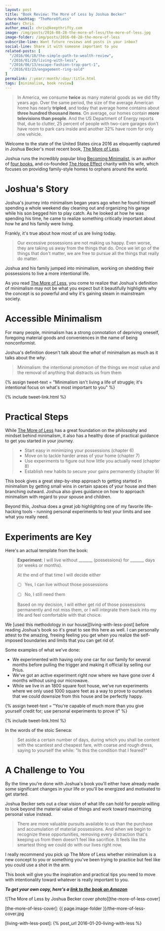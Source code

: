 ```yaml
---
layout: post
title: "Book Review: The More of Less by Joshua Becker"
share-hashtag: "TheMoreOfLess"
author: Chris
author_email: chris@keepthrifty.com
image: /img/posts/2016-08-28-the-more-of-less/the-more-of-less.jpg
image-folder: /img/posts/2016-08-28-the-more-of-less
subscribe-line: Want future reviews and posts in your inbox?
social-line: Share it with someone important to you
related-posts: [
  "/2016/06/18/the-simple-path-to-wealth-review",
  "/2016/01/20/living-with-less",
  "/2016/06/13/escape-fashion-trap-part-1",
  "/2016/03/23/engagement-ring-sold"
]
permalink: /:year/:month/:day/:title.html
tags: [minimalism, book review]
---
```


> In America, we consume __twice__ as many material goods as we did fifty years ago. Over the same period, the size of the average American home has nearly __tripled__, and today that average home contains about __three hundred thousand items__. On average, our homes contain __more televisions than people__. And the US Department of Energy reports that, due to clutter, 25 percent of people with two-care garages don't have room to park cars inside and another 32% have room for only one vehicle.

Welcome to the state of the United States circa 2016 as eloquently captured in Joshua Becker's most recent book, [The More of Less][the-more-of-less-amazon].

Joshua runs the incredibly popular blog [Becoming Minimalist][becoming-minimalist], is an author of [four books][joshua-becker-amazon], and co-founded [The Hope Effect][the-hope-effect] charity with his wife, which focuses on providing family-style homes to orphans around the world.

# Joshua's Story #

Joshua's journey into minimalism began years ago when he found himself spending a whole weekend day cleaning out and organizing his garage while his son begged him to play catch. As he looked at how he was spending his time, he came to realize something critically important about how he and his family were living.

Frankly, it's true about how most of us are living today.

> Our excessive possessions are not making us happy. Even worse, they are taking us away from the things that do. Once we let go of the things that don't matter, we are free to pursue all the things that really do matter.

Joshua and his family jumped into minimalism, working on shedding their possessions to live a more intentional life.

As you read [The More of Less][the-more-of-less-amazon], you come to realize that Joshua's definition of minimalism may not be what you expect but it beautifully highlights why the concept is so powerful and why it's gaining steam in mainstream society.

# Accessible Minimalism #

For many people, minimalism has a strong connotation of depriving oneself, foregoing material goods and conveniences in the name of being nonconformist.

Joshua's definition doesn't talk about the _what_ of minimalism as much as it talks about the _why_.

> Minimalism: the intentional promotion of the things we most value and the removal of anything that distracts us from them

{% assign tweet-text = "Minimalism isn't living a life of struggle; it's intentional focus on what's most important to you" %}

{% include tweet-link.html %}

# Practical Steps #

While [The More of Less][the-more-of-less-amazon] has a great foundation on the philosophy and mindset behind minimalism, it also has a healthy dose of practical guidance to get you started in your journey.

> * Start easy in minimizing your possessions (chapter 6)
> * Move on to tackle harder areas of your home (chapter 7)
> * Use experiments to figure out how little you actually need (chapter 8)
> * Establish new habits to secure your gains permanently (chapter 9)

This book gives a great step-by-step approach to getting started in minimalism by getting small wins in certain spaces of your house and then branching outward. Joshua also gives guidance on how to approach minimalism with regard to your spouse and children.

Beyond this, Joshua does a great job highlighting one of my favorite life-hacking tools - running personal experiments to test your limits and see what you really need.

# Experiments are Key #

Here's an actual template from the book:

> __Experiment__: I will live without \_\_\_\_\_\_\_ (possessions) for \_\_\_\_\_\_\_ days (or weeks or months).
>
> At the end of that time I will decide either
>
> * [ ] Yes, I can live without those possessions
>
> * [ ] No, I still need them
>
> Based on my decision, I will either get rid of those possessions permanently and not miss them, or I will integrate them back into my life and feel comfortable with that choice.

We [used this methodology in our house][living-with-less-post] before reading Joshua's book so it's great to see this here as well. I can personally attest to the amazing, freeing feeling you get when you realize the self-imposed boundaries and limits that you can get rid of.

Some examples of what we've done:

* We experimented with having only one car for our family for several months before pulling the trigger and making it official by selling our Prius.
* We've got an active experiment right now where we have gone over 4 months without using our microwave.
* While we live in an 1800 square foot house, we've run experiments where we only used 1000 square feet as a way to prove to ourselves that we could downsize from this house and be perfectly happy.

{% assign tweet-text = "You're capable of much more than you give yourself credit for; use personal experiments to prove it" %}

{% include tweet-link.html %}

In the words of the stoic Seneca:

>  Set aside a certain number of days, during which you shall be content with the scantiest and cheapest fare, with coarse and rough dress, saying to yourself the while: "Is this the condition that I feared?"

# A Challenge to You #

By the time you're done with Joshua's book you'll either have already made some significant changes in your life or you'll be energized and motivated to get started.

Joshua Becker sets out a clear vision of what life can hold for people willing to look beyond the material value of things and work toward maximizing personal value instead.

> There are more valuable pursuits available to us than the purchase and accumulation of material possessions. And when we begin to recognize these opportunities, removing every distraction that's keeping us from them doesn't feel like sacrifice. It feels like the smartest thing we could do with our lives right now.

I really recommend you pick up The More of Less whether minimalism is a new concept to you or something you've been trying to practice but feel like you could use a shot in the arm.

This book will give you the inspiration and practical tips you need to move with intentionality toward whatever is really important to you.

___To get your own copy, here's a [link to the book on Amazon][the-more-of-less-amazon]___

![The More of Less by Joshua Becker cover photo][the-more-of-less-cover]

[the-more-of-less-cover]: {{ page.image-folder }}/the-more-of-less-cover.jpg

[the-more-of-less-amazon]: http://amzn.to/2bExSjT

[joshua-becker-amazon]: http://amzn.to/2bl3N6J

[becoming-minimalist]: http://www.becomingminimalist.com/

[the-hope-effect]: http://hopeeffect.com/

[living-with-less-post]: {% post_url 2016-01-20-living-with-less %}
